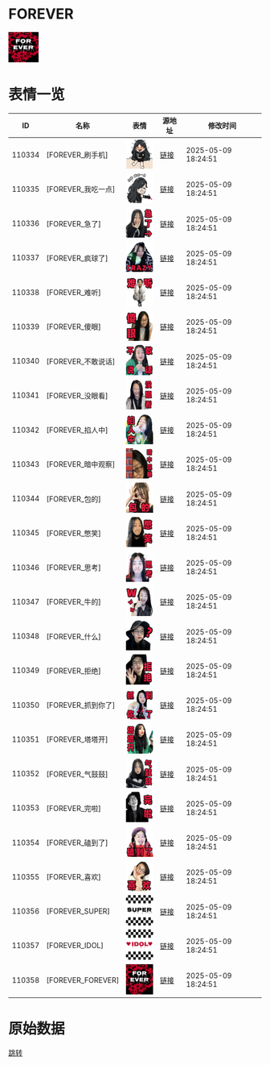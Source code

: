 # FOREVER

<img src="./cover.png" height="60" alt="cover" />

# 表情一览

|ID|名称|表情|源地址|修改时间|
|----|----|----|----|----|
|110334|[FOREVER_刷手机]|<img src="./pic/110334_%5BFOREVER_刷手机%5D.png" height="60" alt="刷手机"/>|[链接](https://i0.hdslb.com/bfs/garb/76062cf80a76553a95f36de10bb432129097f7f7.png)|2025-05-09 18:24:51|
|110335|[FOREVER_我吃一点]|<img src="./pic/110335_%5BFOREVER_我吃一点%5D.png" height="60" alt="我吃一点"/>|[链接](https://i0.hdslb.com/bfs/garb/95b7b56a9a686a853d9d7a5dbf181b8e9be3d130.png)|2025-05-09 18:24:51|
|110336|[FOREVER_急了]|<img src="./pic/110336_%5BFOREVER_急了%5D.png" height="60" alt="急了"/>|[链接](https://i0.hdslb.com/bfs/garb/item/f3f3555003127f8a9c441878e620a71505da8f21.png)|2025-05-09 18:24:51|
|110337|[FOREVER_疯球了]|<img src="./pic/110337_%5BFOREVER_疯球了%5D.png" height="60" alt="疯球了"/>|[链接](https://i0.hdslb.com/bfs/garb/95c763bfaa323715fd98b77d6a0ed98ead7d9dec.png)|2025-05-09 18:24:51|
|110338|[FOREVER_难听]|<img src="./pic/110338_%5BFOREVER_难听%5D.png" height="60" alt="难听"/>|[链接](https://i0.hdslb.com/bfs/garb/dae9c2862e1d878544b460acc01511efce42d3f1.png)|2025-05-09 18:24:51|
|110339|[FOREVER_傻眼]|<img src="./pic/110339_%5BFOREVER_傻眼%5D.png" height="60" alt="傻眼"/>|[链接](https://i0.hdslb.com/bfs/garb/4889407d28c0faffc050c1410c4124f068c7e55c.png)|2025-05-09 18:24:51|
|110340|[FOREVER_不敢说话]|<img src="./pic/110340_%5BFOREVER_不敢说话%5D.png" height="60" alt="不敢说话"/>|[链接](https://i0.hdslb.com/bfs/garb/938f6fd3f95bfea343b3911c08c330079f052b0b.png)|2025-05-09 18:24:51|
|110341|[FOREVER_没眼看]|<img src="./pic/110341_%5BFOREVER_没眼看%5D.png" height="60" alt="没眼看"/>|[链接](https://i0.hdslb.com/bfs/garb/d3fe87d4cbc8d089df040f112a789a3285a00fb1.png)|2025-05-09 18:24:51|
|110342|[FOREVER_掐人中]|<img src="./pic/110342_%5BFOREVER_掐人中%5D.png" height="60" alt="掐人中"/>|[链接](https://i0.hdslb.com/bfs/garb/97a7fa12faca9a3961efe7fd715121d2f8ee7b50.png)|2025-05-09 18:24:51|
|110343|[FOREVER_暗中观察]|<img src="./pic/110343_%5BFOREVER_暗中观察%5D.png" height="60" alt="暗中观察"/>|[链接](https://i0.hdslb.com/bfs/garb/9ff0f2689c88e4c9e75eb6c3abaa7ecf855464fe.png)|2025-05-09 18:24:51|
|110344|[FOREVER_包的]|<img src="./pic/110344_%5BFOREVER_包的%5D.png" height="60" alt="包的"/>|[链接](https://i0.hdslb.com/bfs/garb/ff3b5944959ee9ff6dd9a4ee681b9e1614379cbf.png)|2025-05-09 18:24:51|
|110345|[FOREVER_憋笑]|<img src="./pic/110345_%5BFOREVER_憋笑%5D.png" height="60" alt="憋笑"/>|[链接](https://i0.hdslb.com/bfs/garb/92b2c88219456e9a7faed697965e9feaf0f9a4c0.png)|2025-05-09 18:24:51|
|110346|[FOREVER_思考]|<img src="./pic/110346_%5BFOREVER_思考%5D.png" height="60" alt="思考"/>|[链接](https://i0.hdslb.com/bfs/garb/ecb8bdbe95c7aa79736d2ef622dd6b1a4f4a9351.png)|2025-05-09 18:24:51|
|110347|[FOREVER_牛的]|<img src="./pic/110347_%5BFOREVER_牛的%5D.png" height="60" alt="牛的"/>|[链接](https://i0.hdslb.com/bfs/garb/f5a1662960fd210e77ce3c020c7862c60adb7298.png)|2025-05-09 18:24:51|
|110348|[FOREVER_什么]|<img src="./pic/110348_%5BFOREVER_什么%5D.png" height="60" alt="什么"/>|[链接](https://i0.hdslb.com/bfs/garb/1f4d5f1f4c52d449fec4c7a88fb4468c0b3b7246.png)|2025-05-09 18:24:51|
|110349|[FOREVER_拒绝]|<img src="./pic/110349_%5BFOREVER_拒绝%5D.png" height="60" alt="拒绝"/>|[链接](https://i0.hdslb.com/bfs/garb/10e050ec0779136efb9c8aa8543a9cbb1dd9aa5b.png)|2025-05-09 18:24:51|
|110350|[FOREVER_抓到你了]|<img src="./pic/110350_%5BFOREVER_抓到你了%5D.png" height="60" alt="抓到你了"/>|[链接](https://i0.hdslb.com/bfs/garb/19abbc4110da6a937e3e987fd17c572591cae51b.png)|2025-05-09 18:24:51|
|110351|[FOREVER_塔塔开]|<img src="./pic/110351_%5BFOREVER_塔塔开%5D.png" height="60" alt="塔塔开"/>|[链接](https://i0.hdslb.com/bfs/garb/d2ea7301584b6493eaafa4a363820efc5b8e1c1b.png)|2025-05-09 18:24:51|
|110352|[FOREVER_气鼓鼓]|<img src="./pic/110352_%5BFOREVER_气鼓鼓%5D.png" height="60" alt="气鼓鼓"/>|[链接](https://i0.hdslb.com/bfs/garb/7983bd3019658a62b198fc69afb558fa55dda143.png)|2025-05-09 18:24:51|
|110353|[FOREVER_完啦]|<img src="./pic/110353_%5BFOREVER_完啦%5D.png" height="60" alt="完啦"/>|[链接](https://i0.hdslb.com/bfs/garb/d0d0794c39142cc7567f7346d149fbd3e6bfb16a.png)|2025-05-09 18:24:51|
|110354|[FOREVER_磕到了]|<img src="./pic/110354_%5BFOREVER_磕到了%5D.png" height="60" alt="磕到了"/>|[链接](https://i0.hdslb.com/bfs/garb/da770c9d151906c627bba2fe09042613cf1537c4.png)|2025-05-09 18:24:51|
|110355|[FOREVER_喜欢]|<img src="./pic/110355_%5BFOREVER_喜欢%5D.png" height="60" alt="喜欢"/>|[链接](https://i0.hdslb.com/bfs/garb/fd469391c8bbcef457c46c0c787410a8d46f3a56.png)|2025-05-09 18:24:51|
|110356|[FOREVER_SUPER]|<img src="./pic/110356_%5BFOREVER_SUPER%5D.png" height="60" alt="SUPER"/>|[链接](https://i0.hdslb.com/bfs/garb/d9bae701ba722fab5017fb0f64eff81b47221f47.png)|2025-05-09 18:24:51|
|110357|[FOREVER_IDOL]|<img src="./pic/110357_%5BFOREVER_IDOL%5D.png" height="60" alt="IDOL"/>|[链接](https://i0.hdslb.com/bfs/garb/7ff02d5b9e307cc914c3a909188d2c5731841ec8.png)|2025-05-09 18:24:51|
|110358|[FOREVER_FOREVER]|<img src="./pic/110358_%5BFOREVER_FOREVER%5D.png" height="60" alt="FOREVER"/>|[链接](https://i0.hdslb.com/bfs/garb/d21c3508545aeda67bbf58ac983395551248ac54.png)|2025-05-09 18:24:51|

# 原始数据

[跳转](./raw.json)

